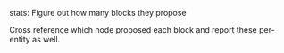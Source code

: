 stats: Figure out how many blocks they propose

Cross reference which node proposed each block and report these
per-entity as well.
